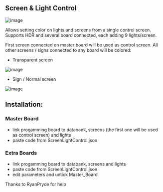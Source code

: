 ## Screen & Light Control
![image](https://user-images.githubusercontent.com/93654396/183246958-fa56f0e9-9888-4913-852d-4e0d15bf05b8.png)

Allows setting color on lights and screens from a single control screen. 
Supports HDR and several board connected, each adding 9 lights/screen.

First screen connected on master board will be used as control screen. All other screens / signs connected to any board will be colored:

- Transparent screen

![image](https://user-images.githubusercontent.com/93654396/183254130-c31d6961-957c-4039-8927-60606e7143d5.png)

- Sign / Normal screen

![image](https://user-images.githubusercontent.com/93654396/183254081-f8be9626-250c-4c9f-8901-34f2058d2bb4.png)


## Installation:
### Master Board
- link progamming board to databank, screens (the first one will be used as control screen) and lights
- paste code from ScreenLightControl.json

### Extra Boards
- link progamming board to databank, screens and lights
- paste code from ScreenLightControl.json
- edit parameters and untick Master_Board

Thanks to RyanPryde for help
